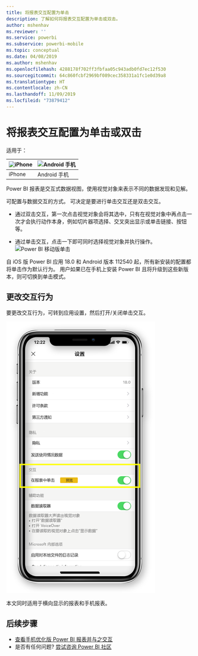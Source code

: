 ```yaml
---
title: 将报表交互配置为单击
description: 了解如何将报表交互配置为单击或双击。
author: mshenhav
ms.reviewer: ''
ms.service: powerbi
ms.subservice: powerbi-mobile
ms.topic: conceptual
ms.date: 04/08/2019
ms.author: mshenhav
ms.openlocfilehash: 4288178f702ff3fbfaa05c943adb0fd7ec12f530
ms.sourcegitcommit: 64c860fcbf2969bf089cec358331a1fc1e0d39a8
ms.translationtype: HT
ms.contentlocale: zh-CN
ms.lasthandoff: 11/09/2019
ms.locfileid: "73879412"
---
```

# <a name="configure-report-interaction-to-single-tap-or-double-tap"></a>将报表交互配置为单击或双击
适用于：

| ![iPhone](././media/mobile-reports-in-the-mobile-apps/ios-logo-40-px.png) | ![Android 手机](././media/mobile-reports-in-the-mobile-apps/android-logo-40-px.png) | 
|:--- |:--- |
| iPhone |Android 手机 |

Power BI 报表是交互式数据视图，使用视觉对象来表示不同的数据发现和见解。

可配置与数据交互的方式。 可决定是要进行单击交互还是双击交互。

* 通过双击交互，第一次点击视觉对象会将其选中，只有在视觉对象中再点击一次才会执行动作本身，例如切片器项选择、交叉突出显示或单击链接、按钮等。

* 通过单击交互，点击一下即可同时选择视觉对象并执行操作。
![Power BI 移动版单击](./media/mobile-app-single-tap/single-tap-2.gif)


自 iOS 版 Power BI 应用 18.0 和 Android 版本 112540 起，所有新安装的配置都将单击作为默认行为。
用户如果已在手机上安装 Power BI 且将升级到这些新版本，则可切换到单击模式。

## <a name="change-interaction-behavior"></a>更改交互行为

要更改交互行为，可转到应用设置，然后打开/关闭单击交互。

![Power BI 移动版更改报表交互](./media/mobile-app-single-tap/configure-single-tap.png)

本文同时适用于横向显示的报表和手机报表。

## <a name="next-steps"></a>后续步骤
* [查看手机优化版 Power BI 报表并与之交互](mobile-apps-view-phone-report.md)
* 是否有任何问题? [尝试咨询 Power BI 社区](https://community.powerbi.com/)

